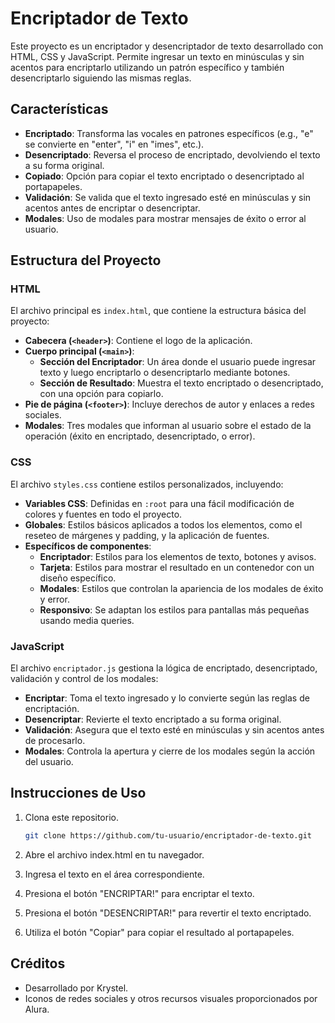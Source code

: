 # Encriptador de Texto

Este proyecto es un encriptador y desencriptador de texto desarrollado con HTML, CSS y JavaScript. Permite ingresar un texto en minúsculas y sin acentos para encriptarlo utilizando un patrón específico y también desencriptarlo siguiendo las mismas reglas.

## Características

- **Encriptado**: Transforma las vocales en patrones específicos (e.g., "e" se convierte en "enter", "i" en "imes", etc.).
- **Desencriptado**: Reversa el proceso de encriptado, devolviendo el texto a su forma original.
- **Copiado**: Opción para copiar el texto encriptado o desencriptado al portapapeles.
- **Validación**: Se valida que el texto ingresado esté en minúsculas y sin acentos antes de encriptar o desencriptar.
- **Modales**: Uso de modales para mostrar mensajes de éxito o error al usuario.

## Estructura del Proyecto

### HTML

El archivo principal es `index.html`, que contiene la estructura básica del proyecto:

- **Cabecera (`<header>`)**: Contiene el logo de la aplicación.
- **Cuerpo principal (`<main>`)**:
  - **Sección del Encriptador**: Un área donde el usuario puede ingresar texto y luego encriptarlo o desencriptarlo mediante botones.
  - **Sección de Resultado**: Muestra el texto encriptado o desencriptado, con una opción para copiarlo.
- **Pie de página (`<footer>`)**: Incluye derechos de autor y enlaces a redes sociales.
- **Modales**: Tres modales que informan al usuario sobre el estado de la operación (éxito en encriptado, desencriptado, o error).

### CSS

El archivo `styles.css` contiene estilos personalizados, incluyendo:

- **Variables CSS**: Definidas en `:root` para una fácil modificación de colores y fuentes en todo el proyecto.
- **Globales**: Estilos básicos aplicados a todos los elementos, como el reseteo de márgenes y padding, y la aplicación de fuentes.
- **Específicos de componentes**: 
  - **Encriptador**: Estilos para los elementos de texto, botones y avisos.
  - **Tarjeta**: Estilos para mostrar el resultado en un contenedor con un diseño específico.
  - **Modales**: Estilos que controlan la apariencia de los modales de éxito y error.
  - **Responsivo**: Se adaptan los estilos para pantallas más pequeñas usando media queries.

### JavaScript

El archivo `encriptador.js` gestiona la lógica de encriptado, desencriptado, validación y control de los modales:

- **Encriptar**: Toma el texto ingresado y lo convierte según las reglas de encriptación.
- **Desencriptar**: Revierte el texto encriptado a su forma original.
- **Validación**: Asegura que el texto esté en minúsculas y sin acentos antes de procesarlo.
- **Modales**: Controla la apertura y cierre de los modales según la acción del usuario.

## Instrucciones de Uso

1. Clona este repositorio.
   ```bash
   git clone https://github.com/tu-usuario/encriptador-de-texto.git
2. Abre el archivo index.html en tu navegador.

3. Ingresa el texto en el área correspondiente.

4. Presiona el botón "ENCRIPTAR!" para encriptar el texto.

5. Presiona el botón "DESENCRIPTAR!" para revertir el texto encriptado.

6. Utiliza el botón "Copiar" para copiar el resultado al portapapeles.

## Créditos
- Desarrollado por Krystel.
- Iconos de redes sociales y otros recursos visuales proporcionados por Alura.

